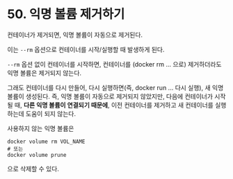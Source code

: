 # 50. 익명 볼륨 제거하기
컨테이너가 제거되면, 익명 볼륨이 자동으로 제거된다.

이는 `--rm` 옵션으로 컨테이너를 시작/실행할 때 발생하게 된다.

`--rm` 옵션 없이 컨테이너를 시작하면, 컨테이너를 (docker rm ... 으로) 제거하더라도 익명 볼륨은 제거되지 않는다.

그래도 컨테이너를 다시 만들어, 다시 실행하면(즉, docker run ... 다시 실행), 새 익명 볼륨이 생성된다. 즉, 익명 볼륨이 자동으로 제거되지 않았지만, 다음에 컨테이너가 시작될 때, **다른 익명 볼륨이 연결되기 때문에**, 이전 컨테이너를 제거하고 새 컨테이너를 실행하는데 도움이 되지 않는다.

사용하지 않는 익명 볼륨은
```
docker volume rm VOL_NAME
# 또는
docker volume prune
```
으로 삭제할 수 있다.